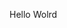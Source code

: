 Hello Wolrd






































































































































































































































































































































































































































































































































































































































































































































































































































































































































































































































































































































































































































































































































































































































































































































































































































































































































































































































































































































































































































































































































































































































































































































































































































































































































































































































































































































































































































































































































































































































































































































































































































































































































































































































































































































































































































































































































































































































































